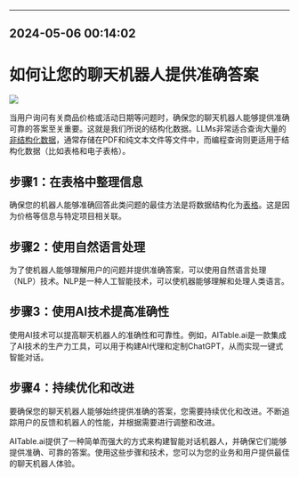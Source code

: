 

---------------------------------------------
2024-05-06 00:14:02
---------------------------------------------

# 如何让您的聊天机器人提供准确答案

![](https://assets-global.website-files.com/637e5037f3ef83b76dcfc8f9/6504b987c757273e29caedab_Blog%20headers.png)

当用户询问有关商品价格或活动日期等问题时，确保您的聊天机器人能够提供准确可靠的答案至关重要。这就是我们所说的结构化数据。LLMs非常适合查询大量的[非结构化数据](https://www.youtube.com/watch?v=eWKnezZp9qk)，通常存储在PDF和纯文本文件等文件中，而编程查询则更适用于结构化数据（比如表格和电子表格）。

## 步骤1：在表格中整理信息

确保您的机器人能够准确回答此类问题的最佳方法是将数据结构化为[表格](https://botpress.com/docs/cloud/studio/tables/)。这是因为价格等信息与特定项目相关联。

## 步骤2：使用自然语言处理

为了使机器人能够理解用户的问题并提供准确答案，可以使用自然语言处理（NLP）技术。NLP是一种人工智能技术，可以使机器能够理解和处理人类语言。

## 步骤3：使用AI技术提高准确性

使用AI技术可以提高聊天机器人的准确性和可靠性。例如，AITable.ai是一款集成了AI技术的生产力工具，可以用于构建AI代理和定制ChatGPT，从而实现一键式智能对话。

## 步骤4：持续优化和改进

要确保您的聊天机器人能够始终提供准确的答案，您需要持续优化和改进。不断追踪用户的反馈和机器人的性能，并根据需要进行调整和改进。

AITable.ai提供了一种简单而强大的方式来构建智能对话机器人，并确保它们能够提供准确、可靠的答案。使用这些步骤和技术，您可以为您的业务和用户提供最佳的聊天机器人体验。
